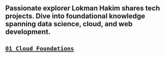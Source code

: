 ## Passionate explorer **Lokman Hakim** shares tech projects. Dive into foundational knowledge spanning data science, cloud, and web development.

## **[`01_Cloud_Foundations`](https://github.com/lokmanTech/cloud_foundations)**
